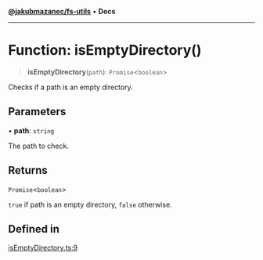 [**@jakubmazanec/fs-utils**](../README.md) • **Docs**

---

# Function: isEmptyDirectory()

> **isEmptyDirectory**(`path`): `Promise`\<`boolean`\>

Checks if a path is an empty directory.

## Parameters

• **path**: `string`

The path to check.

## Returns

`Promise`\<`boolean`\>

`true` if path is an empty directory, `false` otherwise.

## Defined in

[isEmptyDirectory.ts:9](https://github.com/jakubmazanec/tools/blob/e8e1a063ee4a3ba5413ab6c19f760853c220a8ce/packages/fs-utils/source/isEmptyDirectory.ts#L9)
